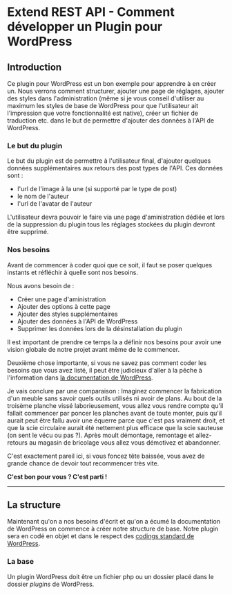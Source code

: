 # Extend REST API - Comment développer un Plugin pour WordPress

## Introduction

Ce plugin pour WordPress est un bon exemple pour apprendre à en créer un. Nous verrons comment structurer, ajouter une page de réglages, ajouter des styles dans l'administration (même si je vous conseil d'utiliser au maximum les styles de base de WordPress pour que l'utilisateur ait l'impression que votre fonctionnalité est native), créer un fichier de traduction etc. dans le but de permettre d'ajouter des données à l'API de WordPress.

### Le but du plugin

Le but du plugin est de permettre à l'utilisateur final, d'ajouter quelques données supplémentaires aux retours des post types de l'API. Ces données sont :

- l'url de l'image à la une (si supporté par le type de post)
- le nom de l'auteur
- l'url de l'avatar de l'auteur

 L'utilisateur devra pouvoir le faire via une page d'aministration dédiée et lors de la suppression du plugin tous les réglages stockées du plugin devront être supprimé.

### Nos besoins

Avant de commencer à coder quoi que ce soit, il faut se poser quelques instants et réfléchir à quelle sont nos besoins.

Nous avons besoin de :

- Créer une page d'aministration
- Ajouter des options à cette page
- Ajouter des styles supplémentaires
- Ajouter des données à l'API de WordPress
- Supprimer les données lors de la désinstallation du plugin

Il est important de prendre ce temps la a définir nos besoins pour avoir une vision globale de notre projet avant même de le commencer.

Deuxième chose importante, si vous ne savez pas comment coder les besoins que vous avez listé, il peut être judicieux d'aller à la pêche à l'information dans [la documentation de WordPress](https://codex.wordpress.org/).

Je vais conclure par une comparaison : Imaginez commencer la fabrication d'un meuble sans savoir quels outils utilisés ni avoir de plans. Au bout de la troisème planche vissé laborieusement, vous allez vous rendre compte qu'il fallait commencer par poncer les planches avant de toute monter, puis qu'il aurait peut être fallu avoir une équerre parce que c'est pas vraiment droit, et que la scie circulaire aurait été nettement plus efficace que la scie sauteuse (on sent le vécu ou pas ?). Après moult démontage, remontage et allez-retours au magasin de bricolage vous allez vous démotivez et abandonner.

C'est exactement pareil ici, si vous foncez tête baissée, vous avez de grande chance de devoir tout recommencer très vite.

**C'est bon pour vous ? C'est parti !**

---

## La structure

Maintenant qu'on a nos besoins d'écrit et qu'on a écumé la documentation de WordPress on commence à créer notre structure de base. Notre plugin sera en codé en objet et dans le respect des [codings standard de WordPress](https://make.wordpress.org/core/handbook/best-practices/coding-standards/).

### La base

Un plugin WordPress doit être un fichier php ou un dossier placé dans le dossier *plugins* de WordPress. 